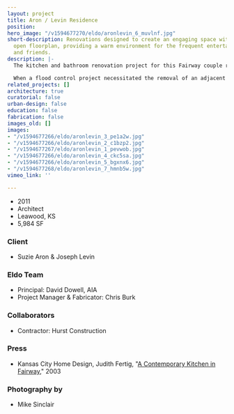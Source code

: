 ```yaml
---
layout: project
title: Aron / Levin Residence
position: 
hero_image: "/v1594677270/eldo/aronlevin_6_muvlnf.jpg"
short-description: Renovations designed to create an engaging space within the house's
  open floorplan, providing a warm environment for the frequent entertainment of family
  and friends.
description: |-
  The kitchen and bathroom renovation project for this Fairway couple reflects the artistic and social aspects of their personalities. Given to frequent entertainment with family and friends and the enjoyment of visual art, both projects were designed in response to the engaging openness of the houses public space. A restrained palette of durable, high quality materials was utilized to establish people and art work as the primary focus.

  When a flood control project necessitated the removal of an adjacent house and mature trees in 2011, exposing them to a busy street, Suzie Aron and Joseph Levin asked us to help them envision a new face to their home that would buffer sound. Maximizing the usefulness of an awkwardly shaped, left over parcel acquired by the client was part of the challenge as well. The program included a 15’ x 65’ lap pool with programmable LED lighting, a three season screened-in porch, a durable deck, extensive retaining walls, a custom fence (our first off-center pivot successfully implemented outdoors) and landscaping. Finally, due to the singularly uninspired nature of commercially available pool accessories, Suzie and Joe asked us to fabricate a custom stainless steel handrail and ladder for them.
related_projects: []
architecture: true
curatorial: false
urban-design: false
education: false
fabrication: false
images_old: []
images:
- "/v1594677266/eldo/aronlevin_3_pe1a2w.jpg"
- "/v1594677266/eldo/aronlevin_2_c1bzp2.jpg"
- "/v1594677267/eldo/aronlevin_1_pevwob.jpg"
- "/v1594677266/eldo/aronlevin_4_ckc5sa.jpg"
- "/v1594677266/eldo/aronlevin_5_bgxnx6.jpg"
- "/v1594677268/eldo/aronlevin_7_hmnb5w.jpg"
vimeo_link: ''

---
```

* 2011
* Architect
* Leawood, KS
* 5,984 SF

### Client

* Suzie Aron & Joseph Levin

### Eldo Team

* Principal: David Dowell, AIA
* Project Manager & Fabricator: Chris Burk

### Collaborators

* Contractor: Hurst Construction

### Press

* Kansas City Home Design, Judith Fertig, "[A Contemporary Kitchen in Fairway](assets.ctfassets.net/7ceafwpo4r5g/4KymkXehuv2GKoyvyld4Hv/b7d81f6f70c4c34b42eac8856094f261/2003-Aron_Res-KC_Home_Design.pdf)," 2003

### Photography by

* Mike Sinclair